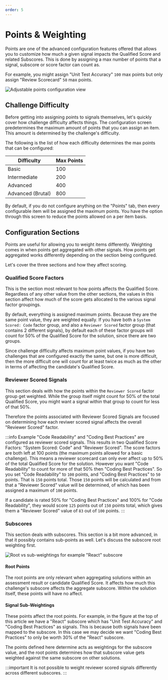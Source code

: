 ```yaml
---
order: 5
---
```


# Points & Weighting

Points are one of the advanced configuration features offered that allows you to customize how much a given signal impacts the Qualified Score and related Subscores. This is done by assigning a max number of points that a signal, subscore or score factor can count as. 

For example, you might assign "Unit Test Accuracy" `100` max points but only assign "Review Scorecard" `50` max points. 

![Adjustable points configuration view](/images/creating-content/evidence-weighting.png)

## Challenge Difficulty
Before getting into assigning points to signals themselves, let's quickly cover how challenge difficulty affects things. The configuration screen predetermines the maximum amount of points that you can assign an item. This amount is determined by the challenge's difficulty.  

The following is the list of how each difficulty determines the max points that can be configured:

| Difficulty | Max Points |
| ---------- | ---------- |
|Basic       |100          |
|Intermediate|200          |
|Advanced    |400          |
|Advanced (Brutal)|800     |

By default, if you do not configure anything on the "Points" tab, then every configurable item will be assigned the maximum points. You have the option through this screen to reduce the points allowed on a per item basis.  

## Configuration Sections

Points are useful for allowing you to weight items differently. Weighting comes in when points get aggregated with other signals. How points get aggregated works differently depending on the section being configured. 

Let's cover the three sections and how they affect scoring.

### Qualified Score Factors
This is the section most relevant to how points affects the Qualified Score. Regardless of any other value from the other sections, the values in this section affect how much of the score gets allocated to the various signal factor groupings. 

By default, everything is assigned maximum points. Because they are the same point value, they are weighted equally. If you have both a `System Scored: Code` factor group, and also a `Reviewer Scored` factor group (that contains 2 different signals), by default each of these factor groups will count for 50% of the Qualified Score for the solution, since there are two groups.

Since challenge difficulty affects maximum point values, if you have two challenges that are configured exactly the same, but one is more difficult, then the more difficult one will count for at least twice as much as the other in terms of affecting the candidate's Qualified Score.

### Reviewer Scored Signals
This section deals with how the points within the `Reviewer Scored` factor group get weighted. While the group itself might count for 50% of the total Qualified Score, you might want a signal within that group to count for less of that 50%.

Therefore the points associated with Reviewer Scored Signals are focused on determining how each reviwer scored signal affects the overall "Reviewer Scored" factor. 

:::info Example
"Code Readability" and "Coding Best Practices" are configured as reviewer scored signals. This results in two Qualified Score Factors: "System Scored: Code" and "Reviewer Scored". The score factors are both left at 100 points (the maximum points allowed for a basic challenge). This means a reviewer scorecard can only ever affect up to 50% of the total Qualified Score for the solution. However you want "Code Readability" to count for more of that 50% then "Coding Best Practices". So you set "Code Readability" to `100` points, and "Coding Best Practices" to `50` points. That is `150` points total. Those `150` points will be calculated and from that a "Reviewer Scored" value will be determined, of which has been assigned a maximum of `100` points. 

If a candidate is rated 50% for "Coding Best Practices" and 100% for "Code Readability", they would score `125` points out of `150` points total, which gives them a "Reviewer Scored" value of `83` out of `100` points.
:::

### Subscores
This section deals with subscores. This section is a bit more advanced, in that it possibly contains sub-points as well. Let's discuss the subscore root weighting first.

![Root vs sub-weightings for example "React" subscore](/images/creating-content/evidence-weighting-subscores.png)

#### Root Points
The root points are only relevant when aggregating solutions within an assessment result or candidate Qualified Score. It affects how much this challenge's subscore affects the aggregate subscore. Within the solution itself, these points will have no affect.

#### Signal Sub-Weightings
These points affect the root points. For example, in the figure at the top of this article we have a "React" subscore which has "Unit Test Accuracy" and "Coding Best Practices" as signals. This is because both signals have been mapped to the subscore. In this case we may decide we want "Coding Best Practices" to only be worth 30% of the "React" subscore. 

The points defined here determine acts as weightings for the subscore value, and the root points determines how that subscore value gets weighted against the same subscore on other solutions.

:::important
It is not possible to weight reviewer scored signals differently across different subscores.
:::

